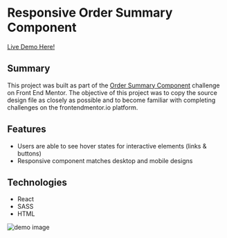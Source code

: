 # Responsive Order Summary Component

[Live Demo Here!](https://zflegle3.github.io/order-summary-component/)

## Summary

This project was built as part of the [Order Summary Component](https://www.frontendmentor.io/challenges/order-summary-component-QlPmajDUj/hub/order-summary-component-04_pcerT8o) challenge on Front End Mentor. The objective of this project was to copy the source design file as closely as possible and to become familiar with completing challenges on the frontendmentor.io platform.

## Features 
* Users are able to see hover states for interactive elements (links & buttons)
* Responsive component matches desktop and mobile designs 


## Technologies
* React
* SASS
* HTML





![demo image](https://raw.githubusercontent.com/zflegle3/order-summary-component/main/src/design/desktop-preview.jpg)

